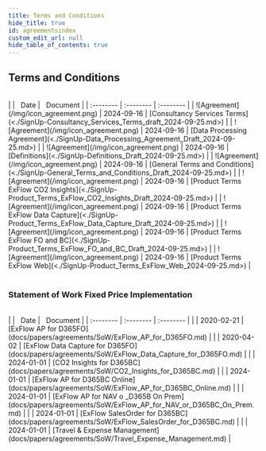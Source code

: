 ```yaml
---
title: Terms and Conditions
hide_title: true
id: agreementsindex
custom_edit_url: null
hide_table_of_contents: true
---
```

## Terms and Conditions
<br/>

<div class="agreement-table agreement-table-index">
|  | &nbsp;&nbsp;Date | &nbsp;&nbsp;Document | 
| :-------- | :-------- | :-------- | 
| ![Agreement](/img/icon_agreement.png) | 2024-09-16 | [Consultancy Services Terms](<./SignUp-Consultancy_Services_Terms_draft_2024-09-25.md>) |
| ![Agreement](/img/icon_agreement.png) | 2024-09-16 | [Data Processing Agreement](<./SignUp-Data_Processing_Agreement_Draft_2024-09-25.md>)  |
| ![Agreement](/img/icon_agreement.png) | 2024-09-16 | [Definitions](<./SignUp-Definitions_Draft_2024-09-25.md>)  |
| ![Agreement](/img/icon_agreement.png) | 2024-09-16 | [General Terms and Conditions](<./SignUp-General_Terms_and_Conditions_Draft_2024-09-25.md>)  |
| ![Agreement](/img/icon_agreement.png) | 2024-09-16 | [Product Terms ExFlow CO2 Insights](<./SignUp-Product_Terms_ExFlow_CO2_Insights_Draft_2024-09-25.md>)  |
| ![Agreement](/img/icon_agreement.png) | 2024-09-16 | [Product Terms ExFlow Data Capture](<./SignUp-Product_Terms_ExFlow_Data_Capture_Draft_2024-09-25.md>)  |
| ![Agreement](/img/icon_agreement.png) | 2024-09-16 | [Product Terms ExFlow FO and BC](<./SignUp-Product_Terms_ExFlow_FO_and_BC_Draft_2024-09-25.md>)  |
| ![Agreement](/img/icon_agreement.png) | 2024-09-16 | [Product Terms ExFlow Web](<./SignUp-Product_Terms_ExFlow_Web_2024-09-25.md>)  |
</div>

<br/>

### Statement of Work Fixed Price Implementation
<br/>

<div class="agreement-table agreement-table-index">
|  | &nbsp;&nbsp;Date | &nbsp;&nbsp;Document | 
| :-------- | :-------- | :-------- | 
|  | 2020-02-21 | [ExFlow AP for D365FO](docs/papers/agreements/SoW/ExFlow_AP_for_D365FO.md) |
|  | 2020-04-02 | [ExFlow Data Capture for D365FO](docs/papers/agreements/SoW/ExFlow_Data_Capture_for_D365FO.md) |
|  | 2024-01-01 | [CO2 Insights for D365BC](docs/papers/agreements/SoW/CO2_Insights_for_D365BC.md) |
|  | 2024-01-01 | [ExFlow AP for D365BC Online](docs/papers/agreements/SoW/ExFlow_AP_for_D365BC_Online.md) |
|  | 2024-01-01 | [ExFlow AP for NAV o _D365B On Prem](docs/papers/agreements/SoW/ExFlow_AP_for_NAV_or_D365BC_On_Prem.md) |
|  | 2024-01-01 | [ExFlow SalesOrder for D365BC](docs/papers/agreements/SoW/ExFlow_SalesOrder_for_D365BC.md) |
|  | 2024-01-01 | [Travel & Expense Management](docs/papers/agreements/SoW/Travel_Expense_Management.md) |


</div>

